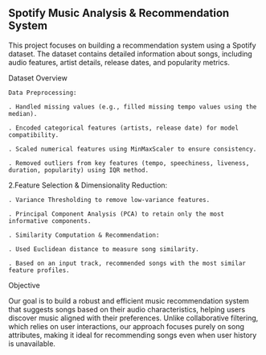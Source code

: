 ## Spotify Music Analysis & Recommendation System
This project focuses on building a recommendation system using a Spotify dataset. The dataset contains detailed information about songs, including audio features, artist details, release dates, and popularity metrics.

Dataset Overview

    Data Preprocessing:

    . Handled missing values (e.g., filled missing tempo values using the median).

    . Encoded categorical features (artists, release date) for model compatibility.

    . Scaled numerical features using MinMaxScaler to ensure consistency.

    . Removed outliers from key features (tempo, speechiness, liveness, duration, popularity) using IQR method.

2.Feature Selection & Dimensionality Reduction:

    . Variance Thresholding to remove low-variance features.

    . Principal Component Analysis (PCA) to retain only the most informative components.

    . Similarity Computation & Recommendation:

    . Used Euclidean distance to measure song similarity.

    . Based on an input track, recommended songs with the most similar feature profiles.

Objective

Our goal is to build a robust and efficient music recommendation system that suggests songs based on their audio characteristics, helping users discover music aligned with their preferences. Unlike collaborative filtering, which relies on user interactions, our approach focuses purely on song attributes, making it ideal for recommending songs even when user history is unavailable.

